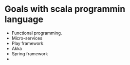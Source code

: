# Goals with scala programmin language
- Functional programming.
- Micro-services
- Play framework
- Akka
- Spring framework
- 